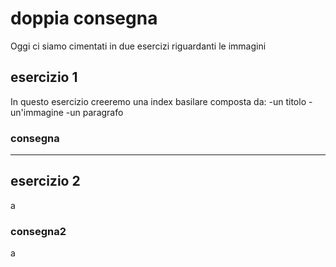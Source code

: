 # doppia consegna

Oggi ci siamo cimentati in due esercizi riguardanti le immagini

## esercizio 1

In questo esercizio creeremo una index basilare composta da:
-un titolo
-un'immagine
-un paragrafo

### consegna

---

## esercizio 2

a

### consegna2

a
